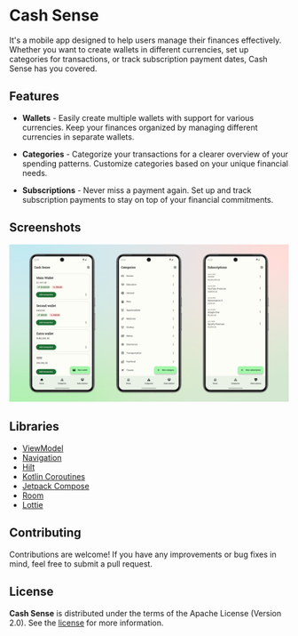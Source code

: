 # Cash Sense
It's a mobile app designed to help users manage their finances effectively. Whether you want to create wallets in different currencies, set up categories for transactions, or track subscription payment dates, Cash Sense has you covered.

## Features
- **Wallets** - Easily create multiple wallets with support for various currencies. Keep your finances organized by managing different currencies in separate wallets.

- **Categories** - Categorize your transactions for a clearer overview of your spending patterns. Customize categories based on your unique financial needs.

- **Subscriptions** - Never miss a payment again. Set up and track subscription payments to stay on top of your financial commitments.

## Screenshots
![Screenshots](images/CashSense.jpg "Screenshots")

## Libraries
* [ViewModel][4]
* [Navigation][8]
* [Hilt][5]
* [Kotlin Coroutines][6]
* [Jetpack Compose][7]
* [Room][12]
* [Lottie][2]

## Contributing
Contributions are welcome! If you have any improvements or bug fixes in mind, feel free to submit a pull request.

## License
**Cash Sense** is distributed under the terms of the Apache License (Version 2.0). See the
[license](LICENSE) for more information.

[1]: https://kotlinlang.org/
[2]: https://github.com/airbnb/lottie/blob/master/android-compose.md
[4]: https://developer.android.com/topic/libraries/architecture/viewmodel
[5]: https://developer.android.com/training/dependency-injection/hilt-android
[6]: https://kotlinlang.org/docs/coroutines-overview.html
[7]: https://developer.android.com/jetpack/compose
[8]: https://developer.android.com/guide/navigation
[11]: https://m3.material.io/
[12]: https://developer.android.com/reference/androidx/room/package-summary